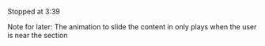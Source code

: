 Stopped at 3:39

Note for later: The animation to slide the content in only plays when the user is near the section